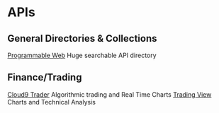 # APIs

## General Directories & Collections
[Programmable Web](http://www.programmableweb.com/apis/directory) Huge searchable API directory

## Finance/Trading
[Cloud9 Trader](https://www.cloud9trader.com/) Algorithmic trading and Real Time Charts
[Trading View](https://www.tradingview.com/) Charts and Technical Analysis
